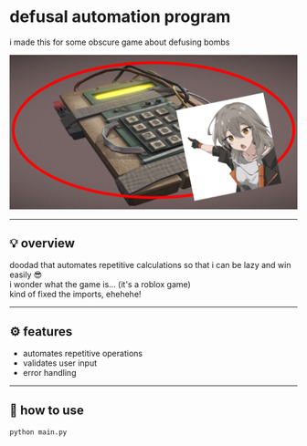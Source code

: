 # defusal automation program

i made this for some obscure game about defusing bombs

![image](./__project_image__/image.png)

---

## 💡 overview

doodad that automates repetitive calculations so that i can be lazy and win easily 😎  
i wonder what the game is... (it's a roblox game)  
kind of fixed the imports, ehehehe!

---

## ⚙️ features

- automates repetitive operations
- validates user input
- error handling

---

## 🚀 how to use

```bash
python main.py
```
